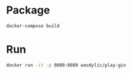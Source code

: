 # Package

```sh
docker-compose build
```

# Run

```sh
docker run -it -p 8080:8080 woodylic/play-gin
```
